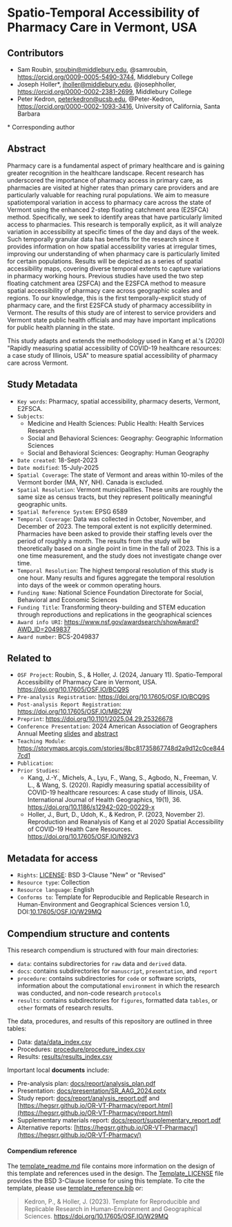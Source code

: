 # Spatio-Temporal Accessibility of Pharmacy Care in Vermont, USA

## Contributors

- Sam Roubin, sroubin@middlebury.edu, @samroubin, https://orcid.org/0009-0005-5490-3744, Middlebury College
- Joseph Holler\*, jholler@middlebury.edu, @josephholler, https://orcid.org/0000-0002-2381-2699, Middlebury College
- Peter Kedron, peterkedron@ucsb.edu, @Peter-Kedron, https://orcid.org/0000-0002-1093-3416, University of California, Santa Barbara

\* Corresponding author

## Abstract

Pharmacy care is a fundamental aspect of primary healthcare and is gaining greater recognition in the healthcare landscape.
Recent research has underscored the importance of pharmacy access in primary care, as pharmacies are visited at higher rates than primary care providers and are particularly valuable for reaching rural populations.
We aim to measure spatiotemporal variation in access to pharmacy care across the state of Vermont using the enhanced 2-step floating catchment area (E2SFCA) method.
Specifically, we seek to identify areas that have particularly limited access to pharmacies.
This research is temporally explicit, as it will analyze variation in accessibility at specific times of the day and days of the week.
Such temporally granular data has benefits for the research since it provides information on how spatial accessibility varies at irregular times, improving our understanding of when pharmacy care is particularly limited for certain populations.
Results will be depicted as a series of spatial accessibility maps, covering diverse temporal extents to capture variations in pharmacy working hours.
Previous studies have used the two step floating catchment area (2SFCA) and the E2SFCA method to measure spatial accessibility of pharmacy care across geographic scales and regions.
To our knowledge, this is the first temporally-explicit study of pharmacy care, and the first E2SFCA study of pharmacy accessibility in Vermont.
The results of this study are of interest to service providers and Vermont state public health officials and may have important implications for public health planning in the state.

This study adapts and extends the methodology used in Kang et al.'s (2020) "Rapidly measuring spatial accessibility of COVID-19 healthcare resources: a case study of Illinois, USA" to measure spatial accessibility of pharmacy care across Vermont.

## Study Metadata

- `Key words`: Pharmacy, spatial accessibility, pharmacy deserts, Vermont, E2FSCA.
- `Subjects`:
  - Medicine and Health Sciences: Public Health: Health Services Research
  - Social and Behavioral Sciences: Geography: Geographic Information Sciences
  - Social and Behavioral Sciences: Geography: Human Geography
- `Date created`: 18-Sept-2023
- `Date modified`: 15-July-2025
- `Spatial Coverage`: The state of Vermont and areas within 10-miles of the Vermont border (MA, NY, NH). Canada is excluded.
- `Spatial Resolution`: Vermont municipalities. These units are roughly the same size as census tracts, but they represent politically meaningful geographic units.
- `Spatial Reference System`: EPSG 6589
- `Temporal Coverage`: Data was collected in October, November, and December of 2023. The temporal extent is not explicitly determined. Pharmacies have been asked to provide their staffing levels over the period of roughly a month. The results from the study will be theoretically based on a single point in time in the fall of 2023. This is a one time measurement, and the study does not investigate change over time.
- `Temporal Resolution`: The highest temporal resolution of this study is one hour. Many results and figures aggregate the temporal resolution into days of the week or common operating hours.
- `Funding Name`: National Science Foundation Directorate for Social, Behavioral and Economic Sciences
- `Funding Title`: Transforming theory-building and STEM education through reproductions and replications in the geographical sciences
- `Award info URI`: <https://www.nsf.gov/awardsearch/showAward?AWD_ID=2049837>
- `Award number`: BCS-2049837

## Related to

- `OSF Project`: Roubin, S., & Holler, J. (2024, January 11). Spatio-Temporal Accessibility of Pharmacy Care in Vermont, USA. <https://doi.org/10.17605/OSF.IO/BCQ9S>
- `Pre-analysis Registration`: <https://doi.org/10.17605/OSF.IO/BCQ9S>
- `Post-analysis Report Registration`: <https://doi.org/10.17605/OSF.IO/MBC2W>
- `Preprint`: <https://doi.org/10.1101/2025.04.29.25326678>
- `Conference Presentation`: 2024 American Association of Geographers Annual Meeting [slides](docs/presentation/SR_AAG_2024.pptx) and [abstract](https://aag.secure-platform.com/aag2024/solicitations/57/sessiongallery/7796/application/30826)
- `Teaching Module`: <https://storymaps.arcgis.com/stories/8bc81735867748d2a9d12c0ce8447cd1>
- `Publication`:
- `Prior Studies`:
  - Kang, J.-Y., Michels, A., Lyu, F., Wang, S., Agbodo, N., Freeman, V. L., & Wang, S. (2020). Rapidly measuring spatial accessibility of COVID-19 healthcare resources: A case study of Illinois, USA. International Journal of Health Geographics, 19(1), 36. <https://doi.org/10.1186/s12942-020-00229-x>
  - Holler, J., Burt, D., Udoh, K., & Kedron, P. (2023, November 2). Reproduction and Reanalysis of Kang et al 2020 Spatial Accessibility of COVID-19 Health Care Resources. <https://doi.org/10.17605/OSF.IO/N92V3>

## Metadata for access

- `Rights`: [LICENSE](LICENSE): BSD 3-Clause "New" or "Revised"
- `Resource type`: Collection
- `Resource language`: English
- `Conforms to`: Template for Reproducible and Replicable Research in Human-Environment and Geographical Sciences version 1.0, DOI:[10.17605/OSF.IO/W29MQ](https://doi.org/10.17605/OSF.IO/W29MQ)

## Compendium structure and contents

This research compendium is structured with four main directories:

- `data`: contains subdirectories for `raw` data and `derived` data.
- `docs`: contains subdirectories for `manuscript`, `presentation`, and `report`
- `procedure`: contains subdirectories for `code` or software scripts, information about the computational `environment` in which the research was conducted, and non-code research `protocols`
- `results`: contains subdirectories for `figures`, formatted data `tables`, or `other` formats of research results.

The data, procedures, and results of this repository are outlined in three tables:
- Data: [data/data_index.csv](data/data_index.csv)
- Procedures: [procedure/procedure_index.csv](procedure/procedure_index.csv)
- Results: [results/results_index.csv](results/results_index.csv)

Important local **documents** include:
- Pre-analysis plan: [docs/report/analysis_plan.pdf](docs/report/analysis_plan.pdf)
- Presentation: [docs/presentation/SR_AAG_2024.pptx](docs/presentation/SR_AAG_2024.pptx)
- Study report: [docs/report/analysis_report.pdf](docs/report/analysis_report.pdf) and [https://hegsrr.github.io/OR-VT-Pharmacy/report.html](https://hegsrr.github.io/OR-VT-Pharmacy/report.html)
- Supplementary materials report: [docs/report/supplementary_report.pdf](docs/report/supplementary_report.pdf)
- Alternative reports: [https://hegsrr.github.io/OR-VT-Pharmacy/](https://hegsrr.github.io/OR-VT-Pharmacy/)


#### Compendium reference

The [template_readme.md](template_readme.md) file contains more information on the design of this template and references used in the design.
The [Template_LICENSE](Template_LICENSE) file provides the BSD 3-Clause license for using this template.
To cite the template, please use [template_reference.bib](template_reference.bib) or:
> Kedron, P., & Holler, J. (2023). Template for Reproducible and Replicable Research in Human-Environment and Geographical Sciences. https://doi.org/10.17605/OSF.IO/W29MQ

